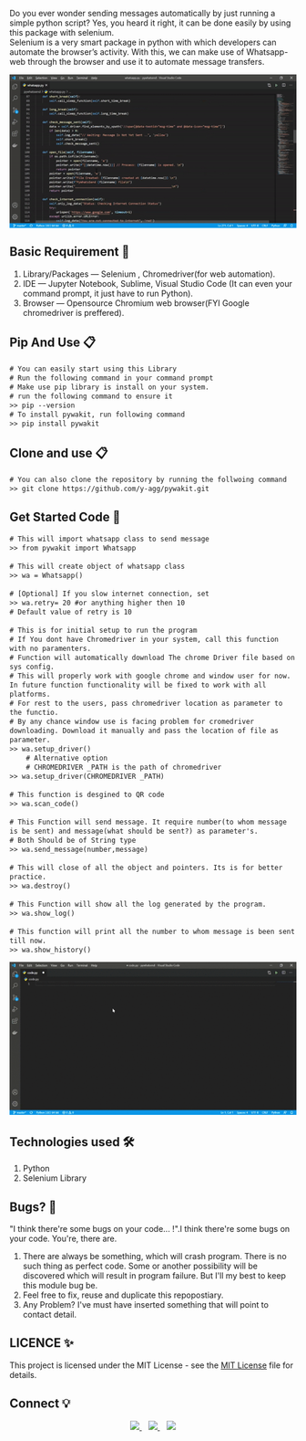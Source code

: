 Do you ever wonder sending messages automatically by just running a simple python script? Yes, you heard it right, it can be done easily by using this package with selenium.<br>
Selenium is a very smart package in python with which developers can automate the browser’s activity. With this, we can make use of Whatsapp-web through the browser and use it to automate message transfers. 
<br>

<img align="center" src="https://github.com/y-agg/pywakit/blob/master/Images/main.gif?raw=true"/>

<br>

## Basic Requirement 📖
1. Library/Packages — Selenium , Chromedriver(for web automation).
2. IDE — Jupyter Notebook, Sublime, Visual Studio Code (It can even your command prompt, it just have to run Python).
3. Browser — Opensource Chromium web browser(FYI Google chromedriver is preffered).

## Pip And Use 📋
```
# You can easily start using this Library
# Run the following command in your command prompt
# Make use pip library is install on your system. 
# run the following command to ensure it
>> pip --version
# To install pywakit, run following command
>> pip install pywakit
```

## Clone and use 📋
```
# You can also clone the repository by running the follwoing command 
>> git clone https://github.com/y-agg/pywakit.git 
```

## Get Started Code 🏃
```
# This will import whatsapp class to send message
>> from pywakit import Whatsapp

# This will create object of whatsapp class
>> wa = Whatsapp()

# [Optional] If you slow internet connection, set
>> wa.retry= 20 #or anything higher then 10
# Default value of retry is 10

# This is for initial setup to run the program
# If You dont have Chromedriver in your system, call this function with no paramenters. 
# Function will automatically download The chrome Driver file based on sys config.
# This will properly work with google chrome and window user for now. In future function functionality will be fixed to work with all platforms. 
# For rest to the users, pass chromedriver location as parameter to the functio. 
# By any chance window use is facing problem for cromedriver downloading. Download it manually and pass the location of file as parameter.  
>> wa.setup_driver()
    # Alternative option
    # CHROMEDRIVER _PATH is the path of chromedriver
>> wa.setup_driver(CHROMEDRIVER _PATH)

# This function is desgined to QR code 
>> wa.scan_code()

# This Function will send message. It require number(to whom message is be sent) and message(what should be sent?) as parameter's. 
# Both Should be of String type  
>> wa.send_message(number,message)

# This will close of all the object and pointers. Its is for better practice.
>> wa.destroy()

# This Function will show all the log generated by the program.
>> wa.show_log()

# This function will print all the number to whom message is been sent till now.
>> wa.show_history()

```
<img src="https://github.com/y-agg/pywakit/blob/master/Images/code.gif?raw=true"/> <br>

## Technologies used 🛠️
1. Python 
2. Selenium Library

## Bugs? 🍥

"I think there're some bugs on your code... !".I think there're some bugs on your code. You're, there are.

1. There are always be something, which will crash program. There is no such thing as perfect code. Some or another possibility will be discovered which will result in program failure. But I'll my best to keep this module bug be. 
2. Feel free to fix, reuse and duplicate this repopostiary.
3. Any Problem? I've must have inserted something that will point to contact detail. 

## LICENCE ✨

This project is licensed under the MIT License - see the [MIT License](./LICENSE) file for details.



## Connect 💡
<p align='center'>
<a href="https://twitter.com/yashaggarwal_">
  <img src="https://img.shields.io/badge/twitter-%231DA1F2.svg?&style=for-the-badge&logo=twitter&logoColor=white" />
</a>&nbsp;&nbsp;
<a href="https://www.linkedin.com/in/aggarwalyash">
  <img src="https://img.shields.io/badge/linkedin-%230077B5.svg?&style=for-the-badge&logo=linkedin&logoColor=white" />
</a>&nbsp;&nbsp;
<a href="mailto:yash.aggarwal.7545@gmail.com">
  <img src="https://img.shields.io/badge/email me-%23D14836.svg?&style=for-the-badge&logo=gmail&logoColor=white" />
</a>
</p>
